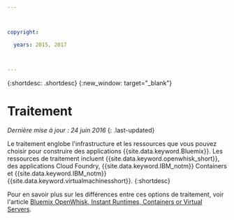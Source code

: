 ```yaml
---



copyright:

  years: 2015, 2017



---
```


{:shortdesc: .shortdesc}
{:new_window: target="_blank"}

# Traitement
*Dernière mise à jour : 24 juin 2016*
{: .last-updated}

Le traitement englobe l'infrastructure et les ressources que vous pouvez choisir pour construire des applications
{{site.data.keyword.Bluemix}}. Les ressources de traitement incluent {{site.data.keyword.openwhisk_short}}, des applications Cloud Foundry,
{{site.data.keyword.IBM_notm}} Containers et {{site.data.keyword.IBM_notm}} {{site.data.keyword.virtualmachinesshort}}.
{:shortdesc}

Pour en savoir plus sur les différences entre ces options de traitement, voir l'article [Bluemix OpenWhisk, Instant Runtimes, Containers or Virtual Servers](https://developer.ibm.com/bluemix/2015/08/05/bluemix-instant-runtimes-containers-or-virtual-machines/).
